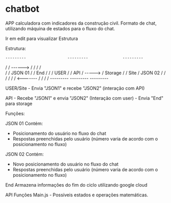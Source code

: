 # chatbot

APP calculadora com indicadores da construção civil. 
Formato de chat, utilizando máquina de estados para o fluxo do chat.

Ir em edit para visualizar Estrutura

Estrutura:

    ---------                  ---------               ---------  
   /         /    ------>     /         /             /         /   
   /         /    JSON 01     /         /     End     /         /
   /   USER  /                /   API   /    ----->   / Storage /
   /   Site  /    JSON 02     /         /             /         /
   /         /    <-------    /         /             /         /
    ---------                  ---------               ---------
    
USER/Site - Envia "JSON1" e recebe "JSON2" (interação com API)

API - Recebe "JSON1" e envia "JSON2" (Interação com user)
    - Envia "End" para storage


Funções:

JSON 01
    Contém:
  - Posicionamento do usuário no fluxo do chat
  - Respostas preenchidas pelo usuário (número varia de acordo com o posicionamento no fluxo)
  
JSON 02
    Contém:
  - Novo posicionamento do usuário no fluxo do chat
  - Respostas preenchidas pelo usuário (número varia de acordo com o posicionamento no fluxo)
    
End
    Armazena informações do fim do ciclo utilizando google cloud

API
Funções
    Main.js - Possíveis estados e operações matemáticas.
